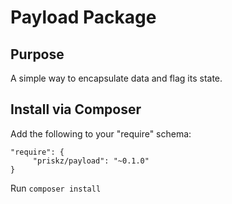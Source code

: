 # Payload Package

## Purpose

A simple way to encapsulate data and flag its state.

## Install via Composer

Add the following to your "require" schema:

```
"require": {
     "priskz/payload": "~0.1.0"
}
```

Run ```composer install```